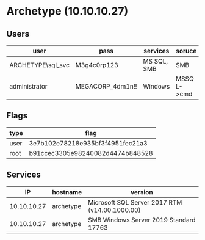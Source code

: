 # Archetype (10.10.10.27)
## Users
| user              | pass             | services    | soruce     |
| ----------------- | ---------------- | ----------- | ---------- |
| ARCHETYPE\sql_svc | M3g4c0rp123      | MS SQL, SMB | SMB        |
| administrator     | MEGACORP_4dm1n!! | Windows     | MSSQL->cmd |

## Flags
| type | flag                             |
| ---- | -------------------------------- |
| user | 3e7b102e78218e935bf3f4951fec21a3 |
| root | b91ccec3305e98240082d4474b848528 | 
## Services
| IP          | hostname  | version                                        |
| ----------- | --------- | ---------------------------------------------- |
| 10.10.10.27 | archetype | Microsoft SQL Server 2017 RTM (v14.00.1000.00) |
| 10.10.10.27 | archetype | SMB Windows Server 2019 Standard 17763         |

